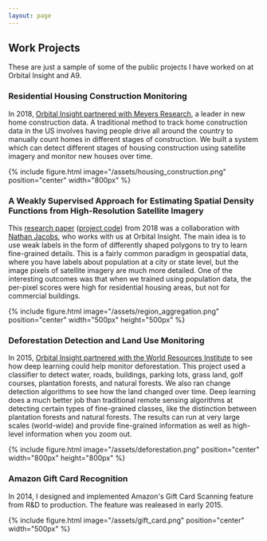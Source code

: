 ```yaml
---
layout: page
---
```

## Work Projects

These are just a sample of some of the public projects I have worked on at Orbital Insight and A9.


### Residential Housing Construction Monitoring

In 2018, [Orbital Insight partnered with Meyers Research](https://meyersresearchllc.com/meyers-research-and-orbital-insight-partner-to-deliver-real-time-u-s-housing-construction-data/),
a leader in new home construction data. A traditional method to track home construction data in the US involves having people drive all around the country to manually count homes in different stages of construction.
We built a system which can detect different stages of housing construction using satellite imagery and monitor new houses over time.

{% include figure.html image="/assets/housing_construction.png" position="center" width="800px" %}

### A Weakly Supervised Approach for Estimating Spatial Density Functions from High-Resolution Satellite Imagery

This [research paper](https://arxiv.org/abs/1810.09528) ([project code](https://github.com/orbitalinsight/region-aggregation-public))
from 2018 was a collaboration with [Nathan Jacobs](http://cs.uky.edu/~jacobs/), who works with us at Orbital Insight.
The main idea is to use weak labels in the form of differently shaped polygons to try to learn fine-grained details.
This is a fairly common paradigm in geospatial data, where you have labels about population at a city or state level, but the image pixels of satellite imagery are much more detailed.
One of the interesting outcomes was that when we trained using population data, the per-pixel scores were high for residential housing areas, but not for commercial buildings.

{% include figure.html image="/assets/region_aggregation.png" position="center" width="500px" height="500px" %}

### Deforestation Detection and Land Use Monitoring

In 2015, [Orbital Insight partnered with the World Resources Institute](https://www.wri.org/news/2015/04/release-orbital-insight-and-world-resources-institute-partner-satellite-imagery-curb)
to see how deep learning could help monitor deforestation.
This project used a classifier to detect water, roads, buildings, parking lots, grass land, golf courses, plantation forests, and natural forests.
We also ran change detection algorithms to see how the land changed over time. 
Deep learning does a much better job than traditional remote sensing algorithms at detecting certain types of fine-grained classes, like the distinction between plantation forests and natural forests.
The results can run at very large scales (world-wide) and provide fine-grained information as well as high-level information when you zoom out.

{% include figure.html image="/assets/deforestation.png" position="center" width="800px" height="800px" %}

### Amazon Gift Card Recognition

In 2014, I designed and implemented Amazon's Gift Card Scanning feature from R&D to production.
The feature was realeased in early 2015.

{% include figure.html image="/assets/gift_card.png" position="center" width="500px" %}
